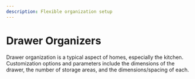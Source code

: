 ```yaml
---
description: Flexible organization setup
---
```


# Drawer Organizers

Drawer organization is a typical aspect of homes, especially the kitchen. Customization options and parameters include the dimensions of the drawer, the number of storage areas, and the dimensions/spacing of each.

